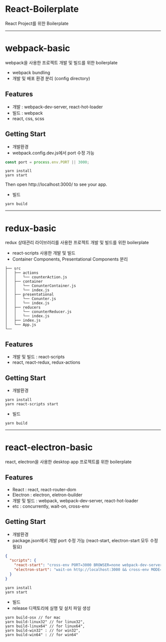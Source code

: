 # React-Boilerplate

React Project를 위한 Boilerplate

---
# webpack-basic

webpack을 사용한 프로젝트 개발 및 빌드를 위한 boilerplate

- webpack bundling
- 개발 및 배포 환경 분리 (config directory)

## Features

- 개발 : webpack-dev-server, react-hot-loader
- 빌드 : webpack
- react, css, scss

## Getting Start

- 개발환경
- webpack.config.dev.js에서 port 수정 가능
```javascript
const port = process.env.PORT || 3000;
```
```yarn
yarn install
yarn start
```
Then open http://localhost:3000/ to see your app.

- 빌드
```yarn
yarn build
```

---
# redux-basic
redux 상태관리 라이브러리를 사용한 프로젝트 개발 및 빌드를 위한 boilerplate

- react-scripts 사용한 개발 및 빌드
- Container Components, Presentational Components 분리
```
├── src
│   ├── actions
│   │   └── counterAction.js
│   ├── container
│   │   └── ConunterContainer.js
│   │   └── index.js
│   ├── presentational
│   │   └── Conunter.js
│   │   └── index.js
│   ├── reducers
│   │   └── conunterReducer.js
│   │   └── index.js
│   ├── index.js
│   └── App.js
└── 
```
## Features
- 개발 및 빌드 : react-scripts
- react, react-redux, redux-actions

## Getting Start

- 개발환경

```yarn
yarn install
yarn react-scripts start
```

- 빌드
```yarn
yarn build
```

---
# react-electron-basic

react, electron을 사용한 desktop app 프로젝트를 위한 boilerplate

## Features

- React : react, react-router-dom
- Electron : electron, eletron-builder
- 개발 및 빌드 : webpack, webpack-dev-server, react-hot-loader
- etc : concurrently, wait-on, cross-env

## Getting Start

- 개발환경
- package.json에서 개발 port 수정 가능 (react-start, electron-start 모두 수정 필요)

```json
{
  "scripts": {
    "react-start": "cross-env PORT=3000 BROWSER=none webpack-dev-server --config configs/webpack.config.dev.js --hot",
    "electron-start": "wait-on http://localhost:3000 && cross-env MODE=dev electron ."
  }
}
```
```yarn
yarn install
yarn start
```


- 빌드
- release 디렉토리에 실행 및 설치 파일 생성
```yarn
yarn build-osx // for mac
yarn build-linux32" // for linux32",
yarn build-linux64" // for linux64",
yarn build-win32" : // for win32",
yarn build-win64" : // for win64"
```

